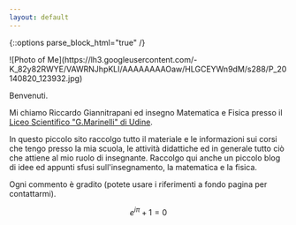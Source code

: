 ```yaml
---
layout: default
---
```


{::options parse_block_html="true" /}
<div class="home_image_container">
<div class="home_image">
![Photo of Me](https://lh3.googleusercontent.com/-K_82y82RWYE/VAWRNJhpKLI/AAAAAAAAOaw/HLGCEYWn9dM/s288/P_20140820_123932.jpg)
</div>
</div>

Benvenuti. 

Mi chiamo Riccardo Giannitrapani ed insegno Matematica e Fisica presso
il [Liceo Scientifico "G.Marinelli" di Udine](http://www.liceomarinelli.gov.it).

In questo piccolo sito raccolgo tutto il materiale e le informazioni
sui corsi che tengo presso la mia scuola, le attività didattiche ed in
generale tutto ciò che attiene al mio ruolo di insegnante. Raccolgo
qui anche un piccolo blog di idee ed appunti sfusi sull'insegnamento,
la matematica e la fisica.

Ogni commento è gradito (potete usare i riferimenti a fondo pagina per
contattarmi).

$$ e^{i\pi} + 1 = 0 $$







